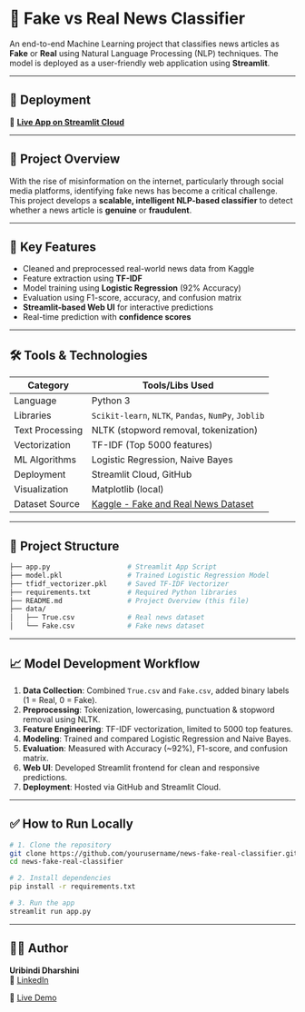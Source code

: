 # 📰 Fake vs Real News Classifier

An end-to-end Machine Learning project that classifies news articles as **Fake** or **Real** using Natural Language Processing (NLP) techniques. The model is deployed as a user-friendly web application using **Streamlit**.

---

## 🚀 Deployment

🔗 **[Live App on Streamlit Cloud](https://news-classifier-app-f9nwugmadbpgjw6rk7dk4d.streamlit.app/)**

---

## 📌 Project Overview

With the rise of misinformation on the internet, particularly through social media platforms, identifying fake news has become a critical challenge. This project develops a **scalable, intelligent NLP-based classifier** to detect whether a news article is **genuine** or **fraudulent**.

---

## 🧠 Key Features

- Cleaned and preprocessed real-world news data from Kaggle  
- Feature extraction using **TF-IDF**  
- Model training using **Logistic Regression** (92% Accuracy)  
- Evaluation using F1-score, accuracy, and confusion matrix  
- **Streamlit-based Web UI** for interactive predictions  
- Real-time prediction with **confidence scores**

---

## 🛠️ Tools & Technologies

| Category           | Tools/Libs Used                           |
|--------------------|--------------------------------------------|
| Language           | Python 3                                   |
| Libraries          | `Scikit-learn`, `NLTK`, `Pandas`, `NumPy`, `Joblib` |
| Text Processing    | NLTK (stopword removal, tokenization)      |
| Vectorization      | TF-IDF (Top 5000 features)                 |
| ML Algorithms      | Logistic Regression, Naive Bayes           |
| Deployment         | Streamlit Cloud, GitHub                    |
| Visualization      | Matplotlib (local)                         |
| Dataset Source     | [Kaggle - Fake and Real News Dataset](https://www.kaggle.com/clmentbisaillon/fake-and-real-news-dataset) |

---

## 📂 Project Structure

```bash
├── app.py                   # Streamlit App Script
├── model.pkl                # Trained Logistic Regression Model
├── tfidf_vectorizer.pkl     # Saved TF-IDF Vectorizer
├── requirements.txt         # Required Python libraries
├── README.md                # Project Overview (this file)
├── data/
│   ├── True.csv             # Real news dataset
│   └── Fake.csv             # Fake news dataset
```

---

## 📈 Model Development Workflow

1. **Data Collection**: Combined `True.csv` and `Fake.csv`, added binary labels (1 = Real, 0 = Fake).
2. **Preprocessing**: Tokenization, lowercasing, punctuation & stopword removal using NLTK.
3. **Feature Engineering**: TF-IDF vectorization, limited to 5000 top features.
4. **Modeling**: Trained and compared Logistic Regression and Naive Bayes.
5. **Evaluation**: Measured with Accuracy (~92%), F1-score, and confusion matrix.
6. **Web UI**: Developed Streamlit frontend for clean and responsive predictions.
7. **Deployment**: Hosted via GitHub and Streamlit Cloud.

---

## ✅ How to Run Locally

```bash
# 1. Clone the repository
git clone https://github.com/yourusername/news-fake-real-classifier.git
cd news-fake-real-classifier

# 2. Install dependencies
pip install -r requirements.txt

# 3. Run the app
streamlit run app.py
```

---

## 👩‍💻 Author

**Uribindi Dharshini**  
🔗 [LinkedIn](https://www.linkedin.com/in/dharshini-u-44a5412a4)


🚀 [Live Demo](https://newsappclassifier-rsdygy8tqgfbuhmmdabzsf.streamlit.app)

